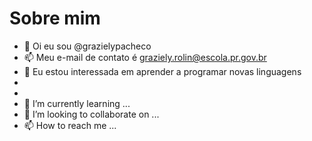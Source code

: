 # Sobre mim
- 👋 Oi eu sou @grazielypacheco
- 📫 Meu e-mail de contato é graziely.rolin@escola.pr.gov.br
-  👀 Eu estou interessada em aprender a programar novas linguagens  
- 
- 
- 🌱 I’m currently learning ...
- 💞️ I’m looking to collaborate on ...
- 📫 How to reach me ...


